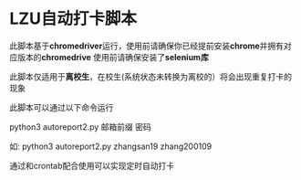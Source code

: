 # LZU自动打卡脚本

此脚本基于**chromedriver**运行，使用前请确保你已经提前安装**chrome**并拥有对应版本的**chromedrive**
使用前请确保安装了**selenium库**

此脚本仅适用于**离校生**，在校生(系统状态未转换为离校的）将会出现重复打卡的现象

此脚本可以通过以下命令运行

python3 autoreport2.py 邮箱前缀 密码

如:
python3 autoreport2.py zhangsan19 zhang200109

通过和crontab配合使用可以实现定时自动打卡
